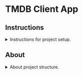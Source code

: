 # TMDB Client App

## Instructions

<details>
<summary>Instructions for project setup.</summary>
<br>
1. Clone the project.
2. Go to "TMDB Client App" folder location on terminal and enter "pod install --repo-update" command.
3. Open .xcworkspace file.
4. Create config folder in "Supporting Files" folder.
<img src="Instruction Assets/instruction_0.jpeg"/>

<img src="Instruction Assets/instruction_1.jpeg"/>
    
5. Add your TMDB api key in your config file.

<img src="Instruction Assets/instruction_2.jpeg"/>
    
6. Give referance your api key defination in info.plist file.

<img src="Instruction Assets/instruction_3.jpeg"/>
    
7. Set your project Debug and Release configuration to your config file.

<img src="Instruction Assets/instruction_4.jpeg"/>
    
8. That's all folks! You can call your api key like below;

```swift
function test() {
  console.log("notice the blank line before this function?");
}
```
</details>

## About

<details>
<summary>About project structure.</summary>
<br>
1. Folders

    .
    ├── App                                         # Files used globally the application.
    │   └── Services                                # API services.
    │       └── TMDBService.swift                   # TMDB API service definition.
    ├── Screens                                     # Screens components(model, view, view model and controller).
    │   └── Initial                                 # Initial screen components.
    │       └── Controller                          
    │           └── InitialViewController.swift     # Initial screen view controller.
    └── Supporting Files
        ├── Assets.swift                            # Generated via SwiftGen for Assets.
        ├── AppDelegate.swift                       
        ├── Assets.xcassets                         
        ├── LaunchScreen.storyboard                 
        ├── Info.plist                              
        └── Config.xcconfig                         # You need to generate your own config file for sensitive key definitions.

<br>
2. 3rd Party Libraries

Cocoapods used for package managing.

- Layout
    - SnapKit: Makes auto layout definitions easy.
- Network
    - Alamofire: Network operations.
    - Moya: Clean network layer.
    - Kingfisher: Async image downloading. 
- Helper
    - SwiftGen: Clean asset usage.

</details>
